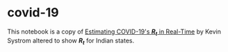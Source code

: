 # covid-19

This notebook is a copy of [Estimating COVID-19's **_R<sub>t</sub>_** in Real-Time](https://github.com/k-sys/covid-19) by Kevin Systrom altered to show **_R<sub>t</sub>_** for Indian states.
